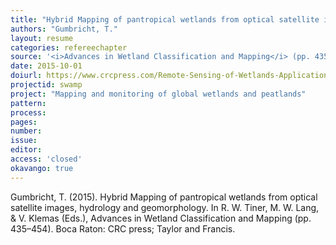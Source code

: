 ```yaml
---
title: "Hybrid Mapping of pantropical wetlands from optical satellite images, hydrology and geomorphology."
authors: "Gumbricht, T."
layout: resume
categories: refereechapter
source: '<i>Advances in Wetland Classification and Mapping</i> (pp. 435–454)'
date: 2015-10-01
doiurl: https://www.crcpress.com/Remote-Sensing-of-Wetlands-Applications-and-Advances/Tiner-Lang-Klemas/p/book/9781482237351
projectid: swamp
project: "Mapping and monitoring of global wetlands and peatlands"
pattern:
process:
pages:
number:
issue:
editor:
access: 'closed'
okavango: true
---
```


Gumbricht, T. (2015). Hybrid Mapping of pantropical wetlands from optical satellite images, hydrology and geomorphology. In R. W. Tiner, M. W. Lang, & V. Klemas (Eds.), Advances in Wetland Classification and Mapping (pp. 435–454). Boca Raton: CRC press; Taylor and Francis.
